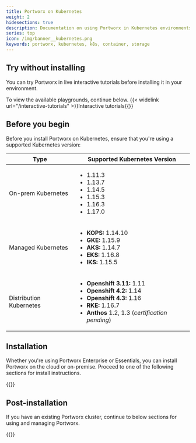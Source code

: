 ```yaml
---
title: Portworx on Kubernetes
weight: 2
hidesections: true
description: Documentation on using Portworx in Kubernetes environments
series: top
icon: /img/banner__kubernetes.png
keywords: portworx, kubernetes, k8s, container, storage
---
```


## Try without installing

You can try Portworx in live interactive tutorials before installing it in your environment.

To view the available playgrounds, continue below.
{{< widelink url="/interactive-tutorials" >}}Interactive tutorials{{</widelink>}}

## Before you begin

Before you install Portworx on Kubernetes, ensure that you're using a supported Kubernetes version:

| **Type** | **Supported Kubernetes Version** |
|---|---|
| On-prem Kubernetes | <ul><li>1.11.3</li><li>1.13.7</li><li>1.14.5</li><li>1.15.3</li><li>1.16.3</li><li>1.17.0</li></ul> |
| Managed Kubernetes | <ul><li>**KOPS:** 1.14.10</li><li>**GKE:** 1.15.9</li><li>**AKS:** 1.14.7</li><li>**EKS:** 1.16.8</li><li>**IKS:** 1.15.5</li></ul> |
| Distribution Kubernetes | <ul><li>**Openshift 3.11:** 1.11</li><li>**Openshift 4.2:** 1.14</li><li>**Openshift 4.3:** 1.16</li><li>**RKE:** 1.16.7</li><li>**Anthos** 1.2, 1.3 (_certification pending_)</li></ul> |

## Installation

Whether you're using Portworx Enterprise or Essentials, you can install Portworx on the cloud or on-premise. Proceed to one of the following sections for install instructions.

{{<homelist series="k8s-install">}}

## Post-installation

If you have an existing Portworx cluster, continue to below sections for using and managing Portworx.

{{<homelist series2="k8s-postinstall">}}
